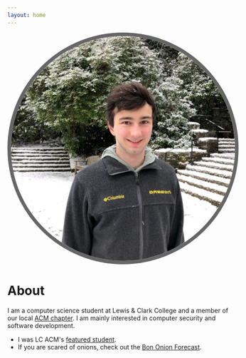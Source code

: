 ```yaml
---
layout: home
---
```

<img src="./profile.jpg" style="border-radius: 50%; border: 8px solid #666;" />

# About
I am a computer science student at Lewis & Clark College and a member of our local [ACM chapter](https://acm.watzek.cloud/).
I am mainly interested in computer security and software development.

- I was LC ACM's [featured student](https://acm.watzek.cloud/index.php/2019/03/13/featured-student-linus-brogan/).
- If you are scared of onions, check out the [Bon Onion Forecast](https://bon.linusaur.us/).
